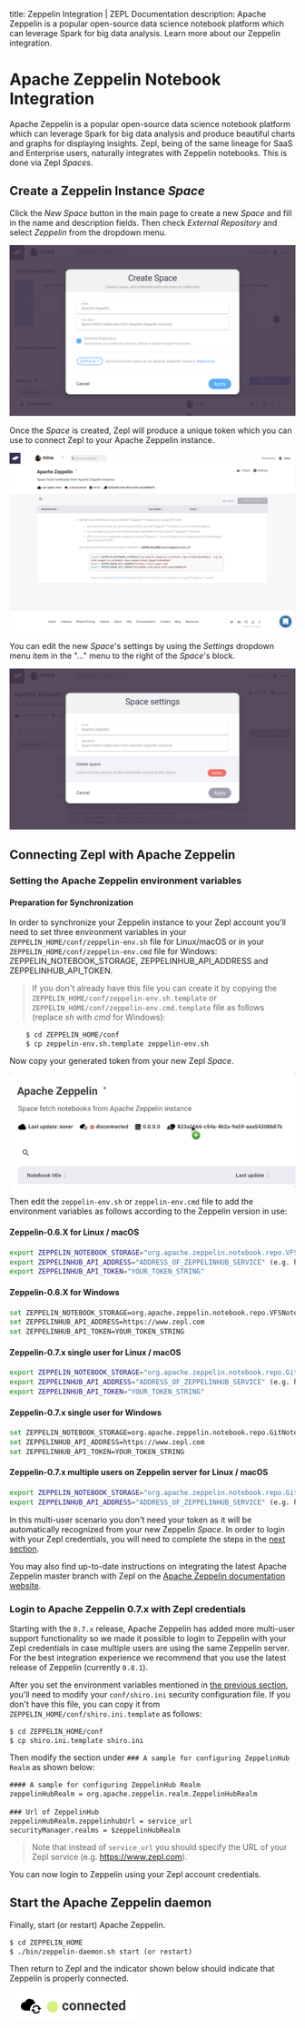 title: Zeppelin Integration | ZEPL Documentation
description: Apache Zeppelin is a popular open-source data science notebook platform which can leverage Spark for big data analysis. Learn more about our Zeppelin integration.
# Apache Zeppelin Notebook Integration

Apache Zeppelin is a popular open-source data science notebook platform which can leverage Spark for big data analysis and produce beautiful charts and graphs for displaying insights. Zepl, being of the same lineage for SaaS and Enterprise users, naturally integrates with Zeppelin notebooks. This is done via Zepl *Spaces*.

## Create a Zeppelin Instance *Space*

Click the *New Space* button in the main page to create a new *Space* and fill in the name and description fields. Then check *External Repository* and select *Zeppelin* from the dropdown menu.

<img src="../../img/select_zeppelin_space.png" class="image-box img-100"/>

Once the *Space* is created, Zepl will produce a unique token which you can use to connect Zepl to your Apache Zeppelin instance.

<img src="../../img/zeppelin-space-empty.png" class="image-box img-100"/>

You can edit the new *Space*'s settings by using the *Settings* dropdown menu item in the "..." menu to the right of the *Space*'s block.

<img src="../../img/manage_space.png" class="image-box img-100"/>

## Connecting Zepl with Apache Zeppelin

### Setting the Apache Zeppelin environment variables

#### Preparation for Synchronization

In order to synchronize your Zeppelin instance to your Zepl account you'll need to set three environment variables in your `ZEPPELIN_HOME/conf/zeppelin-env.sh` file for Linux/macOS or in your `ZEPPELIN_HOME/conf/zeppelin-env.cmd` file for Windows: ZEPPELIN_NOTEBOOK_STORAGE, ZEPPELINHUB_API_ADDRESS and ZEPPELINHUB_API_TOKEN.

> If you don't already have this file you can create it by copying the `ZEPPELIN_HOME/conf/zeppelin-env.sh.template` or `ZEPPELIN_HOME/conf/zeppelin-env.cmd.template` file as follows (replace *sh* with *cmd* for Windows):

```
    $ cd ZEPPELIN_HOME/conf
    $ cp zeppelin-env.sh.template zeppelin-env.sh
```

Now copy your generated token from your new Zepl *Space*.

<img src="../../img/copy_token.gif" class="image-box img-50"/>

Then edit the `zeppelin-env.sh` or `zeppelin-env.cmd` file to add the environment variables as follows according to the Zeppelin version in use:

#### Zeppelin-0.6.X for Linux / macOS

```sh
export ZEPPELIN_NOTEBOOK_STORAGE="org.apache.zeppelin.notebook.repo.VFSNotebookRepo, org.apache.zeppelin.notebook.repo.zeppelinhub.ZeppelinHubRepo"
export ZEPPELINHUB_API_ADDRESS="ADDRESS_OF_ZEPPELINHUB_SERVICE" (e.g. https://www.zepl.com)
export ZEPPELINHUB_API_TOKEN="YOUR_TOKEN_STRING"
```

#### Zeppelin-0.6.X for Windows

```sh
set ZEPPELIN_NOTEBOOK_STORAGE=org.apache.zeppelin.notebook.repo.VFSNotebookRepo, org.apache.zeppelin.notebook.repo.zeppelinhub.ZeppelinHubRepo
set ZEPPELINHUB_API_ADDRESS=https://www.zepl.com
set ZEPPELINHUB_API_TOKEN=YOUR_TOKEN_STRING
```

#### Zeppelin-0.7.x single user for Linux / macOS

```sh
export ZEPPELIN_NOTEBOOK_STORAGE="org.apache.zeppelin.notebook.repo.GitNotebookRepo, org.apache.zeppelin.notebook.repo.zeppelinhub.ZeppelinHubRepo"
export ZEPPELINHUB_API_ADDRESS="ADDRESS_OF_ZEPPELINHUB_SERVICE" (e.g. https://www.zepl.com)
export ZEPPELINHUB_API_TOKEN="YOUR_TOKEN_STRING"
```

#### Zeppelin-0.7.x single user for Windows

```sh
set ZEPPELIN_NOTEBOOK_STORAGE=org.apache.zeppelin.notebook.repo.GitNotebookRepo, org.apache.zeppelin.notebook.repo.zeppelinhub.ZeppelinHubRepo
set ZEPPELINHUB_API_ADDRESS=https://www.zepl.com
set ZEPPELINHUB_API_TOKEN=YOUR_TOKEN_STRING
```

#### Zeppelin-0.7.x multiple users on Zeppelin server for Linux / macOS

```sh
export ZEPPELIN_NOTEBOOK_STORAGE="org.apache.zeppelin.notebook.repo.GitNotebookRepo, org.apache.zeppelin.notebook.repo.zeppelinhub.ZeppelinHubRepo"
export ZEPPELINHUB_API_ADDRESS="ADDRESS_OF_ZEPPELINHUB_SERVICE" (e.g. https://www.zepl.com)
```

In this multi-user scenario you don't need your token as it will be automatically recognized from your new Zeppelin *Space*. In order to login with your Zepl credentials, you will need to complete the steps in the [next section](#login-to-apache-zeppelin-07x-with-zepl-credentials).

You may also find up-to-date instructions on integrating the latest Apache Zeppelin master branch with Zepl on the [Apache Zeppelin documentation website](https://zeppelin.apache.org/docs/0.7.0-SNAPSHOT/storage/storage.html#storage-in-zeppelinhub).

### Login to Apache Zeppelin 0.7.x with Zepl credentials

Starting with the `0.7.x` release, Apache Zeppelin has added more multi-user support functionality so we made it possible to login to Zeppelin with your Zepl credentials in case multiple users are using the same Zeppelin server. For the best integration experience we recommend that you use the latest release of Zeppelin (currently `0.8.1`).

After you set the environment variables mentioned in [the previous section](#zeppelin-07x-multiple-users-on-zeppelin-server), you'll need to modify your `conf/shiro.ini` security configuration file. If you don't have this file, you can copy it from `ZEPPELIN_HOME/conf/shiro.ini.template` as follows:

```
$ cd ZEPPELIN_HOME/conf
$ cp shiro.ini.template shiro.ini
```

Then modify the section under `### A sample for configuring ZeppelinHub Realm` as shown below:

```
#### A sample for configuring ZeppelinHub Realm
zeppelinHubRealm = org.apache.zeppelin.realm.ZeppelinHubRealm

### Url of ZeppelinHub
zeppelinHubRealm.zeppelinhubUrl = service_url
securityManager.realms = $zeppelinHubRealm
```

> Note that instead of `service_url` you should specify the URL of your Zepl service (e.g. https://www.zepl.com).

You can now login to Zeppelin using your Zepl account credentials.

## Start the Apache Zeppelin daemon

Finally, start (or restart) Apache Zeppelin.

```
$ cd ZEPPELIN_HOME
$ ./bin/zeppelin-daemon.sh start (or restart)
```

Then return to Zepl and the indicator shown below should indicate that Zeppelin is properly connected.

<img src="../../img/connected_zeppelin.png" class="image-box img-20"/>
